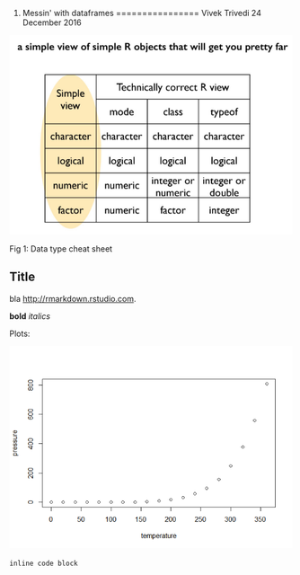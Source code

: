 1.  Messin' with dataframes
================
Vivek Trivedi
24 December 2016

![Fig 1: Data type cheat sheet](fig_1.png)

Fig 1: Data type cheat sheet

Title
-----

bla <http://rmarkdown.rstudio.com>.

**bold** *italics*

Plots:

![](1_messin_with_dataframes_files/figure-markdown_github/pressure-1.png)

`inline code block`
